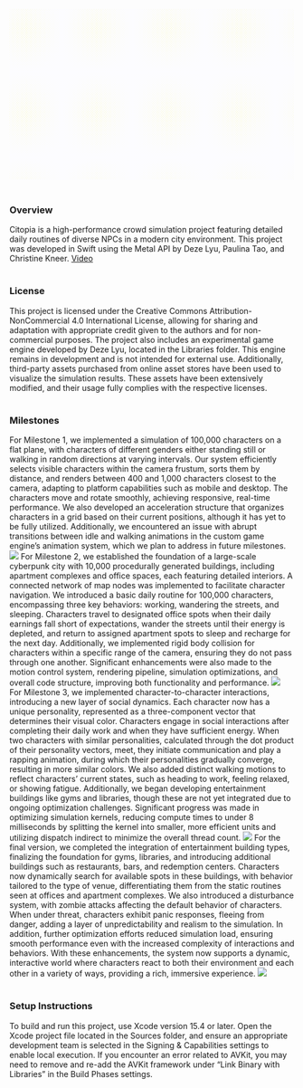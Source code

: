 ![](Assets/Logo.gif)
#
### Overview
Citopia is a high-performance crowd simulation project featuring detailed daily routines of diverse NPCs in a modern city environment. This project was developed in Swift using the Metal API by Deze Lyu, Paulina Tao, and Christine Kneer.
[Video](https://github.com/user-attachments/assets/d725e7dc-ea8f-438a-b667-4b0af6554cbd)
#
### License
This project is licensed under the Creative Commons Attribution-NonCommercial 4.0 International License, allowing for sharing and adaptation with appropriate credit given to the authors and for non-commercial purposes. The project also includes an experimental game engine developed by Deze Lyu, located in the Libraries folder. This engine remains in development and is not intended for external use. Additionally, third-party assets purchased from online asset stores have been used to visualize the simulation results. These assets have been extensively modified, and their usage fully complies with the respective licenses.
#
### Milestones
For Milestone 1, we implemented a simulation of 100,000 characters on a flat plane, with characters of different genders either standing still or walking in random directions at varying intervals. Our system efficiently selects visible characters within the camera frustum, sorts them by distance, and renders between 400 and 1,000 characters closest to the camera, adapting to platform capabilities such as mobile and desktop. The characters move and rotate smoothly, achieving responsive, real-time performance. We also developed an acceleration structure that organizes characters in a grid based on their current positions, although it has yet to be fully utilized. Additionally, we encountered an issue with abrupt transitions between idle and walking animations in the custom game engine’s animation system, which we plan to address in future milestones.
![](Assets/Milestone1.gif)
For Milestone 2, we established the foundation of a large-scale cyberpunk city with 10,000 procedurally generated buildings, including apartment complexes and office spaces, each featuring detailed interiors. A connected network of map nodes was implemented to facilitate character navigation. We introduced a basic daily routine for 100,000 characters, encompassing three key behaviors: working, wandering the streets, and sleeping. Characters travel to designated office spots when their daily earnings fall short of expectations, wander the streets until their energy is depleted, and return to assigned apartment spots to sleep and recharge for the next day. Additionally, we implemented rigid body collision for characters within a specific range of the camera, ensuring they do not pass through one another. Significant enhancements were also made to the motion control system, rendering pipeline, simulation optimizations, and overall code structure, improving both functionality and performance.
![](Assets/Milestone2.gif)
For Milestone 3, we implemented character-to-character interactions, introducing a new layer of social dynamics. Each character now has a unique personality, represented as a three-component vector that determines their visual color. Characters engage in social interactions after completing their daily work and when they have sufficient energy. When two characters with similar personalities, calculated through the dot product of their personality vectors, meet, they initiate communication and play a rapping animation, during which their personalities gradually converge, resulting in more similar colors. We also added distinct walking motions to reflect characters’ current states, such as heading to work, feeling relaxed, or showing fatigue. Additionally, we began developing entertainment buildings like gyms and libraries, though these are not yet integrated due to ongoing optimization challenges. Significant progress was made in optimizing simulation kernels, reducing compute times to under 8 milliseconds by splitting the kernel into smaller, more efficient units and utilizing dispatch indirect to minimize the overall thread count.
![](Assets/Milestone3.gif)
For the final version, we completed the integration of entertainment building types, finalizing the foundation for gyms, libraries, and introducing additional buildings such as restaurants, bars, and redemption centers. Characters now dynamically search for available spots in these buildings, with behavior tailored to the type of venue, differentiating them from the static routines seen at offices and apartment complexes. We also introduced a disturbance system, with zombie attacks affecting the default behavior of characters. When under threat, characters exhibit panic responses, fleeing from danger, adding a layer of unpredictability and realism to the simulation. In addition, further optimization efforts reduced simulation load, ensuring smooth performance even with the increased complexity of interactions and behaviors. With these enhancements, the system now supports a dynamic, interactive world where characters react to both their environment and each other in a variety of ways, providing a rich, immersive experience.
![](Assets/Milestone4.gif)
#
### Setup Instructions
To build and run this project, use Xcode version 15.4 or later. Open the Xcode project file located in the Sources folder, and ensure an appropriate development team is selected in the Signing & Capabilities settings to enable local execution. If you encounter an error related to AVKit, you may need to remove and re-add the AVKit framework under “Link Binary with Libraries” in the Build Phases settings.
